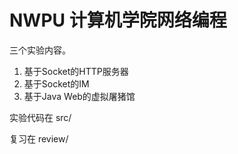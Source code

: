# NWPU 计算机学院网络编程

三个实验内容。
1. 基于Socket的HTTP服务器
2. 基于Socket的IM
3. 基于Java Web的虚拟屠猪馆

实验代码在 src/

复习在 review/